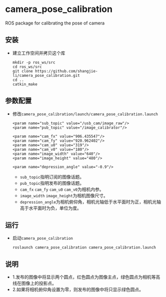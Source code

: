 # camera_pose_calibration

ROS package for calibrating the pose of camera

## 安装
 - 建立工作空间并拷贝这个库
   ```Shell
   mkdir -p ros_ws/src
   cd ros_ws/src
   git clone https://github.com/shangjie-li/camera_pose_calibration.git
   cd ..
   catkin_make
   ```

## 参数配置
 - 修改`camera_pose_calibration/launch/camera_pose_calibration.launch`
   ```Shell
   <param name="sub_topic" value="/usb_cam/image_raw"/>
   <param name="pub_topic" value="/image_calibrator"/>
   
   <param name="cam_fx" value="906.435547"/>
   <param name="cam_fy" value="920.962402"/>
   <param name="cam_u0" value="319"/>
   <param name="cam_v0" value="180"/>
   <param name="image_width" value="640"/>
   <param name="image_height" value="480"/>
   
   <param name="depression_angle" value="-0.9"/>
   ```
    - `sub_topic`指明订阅的图像话题。
    - `pub_topic`指明发布的图像话题。
    - `cam_fx` `cam_fy` `cam_u0` `cam_v0`为相机内参。
    - `image_width` `image_height`为相机图像尺寸。
    - `depression_angle`为相机俯仰角，相机光轴低于水平面时为正，相机光轴高于水平面时为负，单位为度。

## 运行
 - 启动`camera_pose_calibration`
   ```Shell
   roslaunch camera_pose_calibration camera_pose_calibration.launch
   ```

## 说明
 - 1.发布的图像中将显示两个圆点，红色圆点为图像主点，绿色圆点为相机等高线在图像上的投影点。
 - 2.如果将相机俯仰角设置为零，则发布的图像中将只显示绿色圆点。


